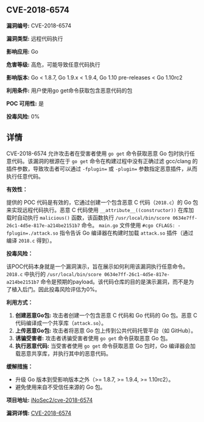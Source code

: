 ## CVE-2018-6574

**漏洞编号:** CVE-2018-6574

**漏洞类型:** 远程代码执行

**影响应用:** Go

**危害等级:** 高危，可能导致任意代码执行

**影响版本:** Go < 1.8.7, Go 1.9.x < 1.9.4, Go 1.10 pre-releases < Go 1.10rc2

**利用条件:** 用户使用go get命令获取包含恶意代码的包

**POC 可用性:** 是

**投毒风险:** 0%

## 详情

CVE-2018-6574 允许攻击者在受害者使用 `go get` 命令获取恶意 Go 包时执行任意代码。该漏洞的根源在于 `go get` 命令在构建过程中没有正确过滤 gcc/clang 的插件参数，导致攻击者可以通过 `-fplugin=` 或 `-plugin=` 参数指定恶意插件，从而执行任意代码。

**有效性：**

提供的 POC 代码是有效的，它通过创建一个包含恶意 C 代码（`2018.c`）的 Go 包来实现远程代码执行。恶意 C 代码使用 `__attribute__((constructor))` 在库加载时自动执行 `malicious()` 函数，该函数执行 `/usr/local/bin/score 0634e7ff-26c1-4d5e-817e-a214be2151b7` 命令。 `main.go` 文件使用 `#cgo CFLAGS: -fplugin=./attack.so` 指令告诉 Go 编译器在构建时加载 `attack.so` 插件（通过编译 `2018.c` 得到）。

**投毒风险：**

该POC代码本身就是一个漏洞演示，旨在展示如何利用该漏洞执行任意命令。`2018.c` 中执行的 `/usr/local/bin/score 0634e7ff-26c1-4d5e-817e-a214be2151b7` 命令是预期的payload。该代码仓库的目的是演示漏洞，而不是为了植入后门。因此投毒风险评估为0%。

**利用方式：**

1.  **创建恶意Go包:** 攻击者创建一个包含恶意 C 代码和 Go 代码的 Go 包。恶意 C 代码编译成一个共享库（`attack.so`）。
2.  **上传恶意Go包:** 攻击者将恶意 Go 包上传到公共代码托管平台（如 GitHub）。
3.  **诱骗受害者:** 攻击者诱骗受害者使用 `go get` 命令获取恶意 Go 包。
4.  **执行恶意代码:** 当受害者使用 `go get` 命令获取恶意 Go 包时，Go 编译器会加载恶意共享库，并执行其中的恶意代码。

**缓解措施：**

*   升级 Go 版本到受影响版本之外（>= 1.8.7, >= 1.9.4, >= 1.10rc2）。
*   避免使用来自不受信任来源的 Go 包。


**项目地址:** [iNoSec2/cve-2018-6574](https://github.com/iNoSec2/cve-2018-6574)

**漏洞详情:** [CVE-2018-6574](https://nvd.nist.gov/vuln/detail/CVE-2018-6574)